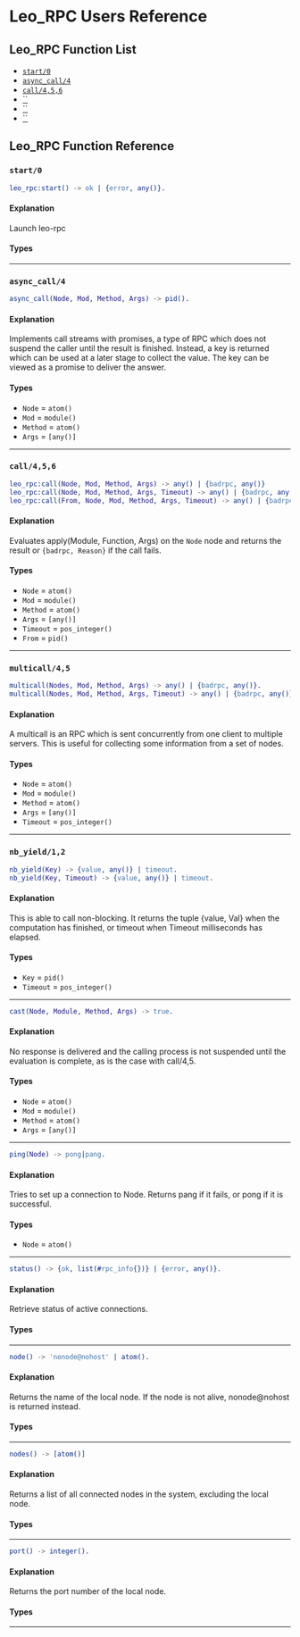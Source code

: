 # Leo_RPC Users Reference

## Leo_RPC Function List

* [`start/0`](#start0)
* [`async_call/4`](#async_call4)
* [`call/4,5,6`](#call4,5,6)
* [``](#)
* [``](#)
* [``](#)

## Leo_RPC Function Reference

### `start/0`

```Erlang
leo_rpc:start() -> ok | {error, any()}.
```

#### Explanation

Launch leo-rpc

#### Types

- - -

### `async_call/4`

```Erlang
async_call(Node, Mod, Method, Args) -> pid().
```

#### Explanation
Implements call streams with promises, a type of RPC which does not suspend the caller until the result is finished.
Instead, a key is returned which can be used at a later stage to collect the value.
The key can be viewed as a promise to deliver the answer.

#### Types

* `Node` = `atom()`
* `Mod` = `module()`
* `Method` = `atom()`
* `Args` = `[any()]`

- - -

### `call/4,5,6`

```Erlang
leo_rpc:call(Node, Mod, Method, Args) -> any() | {badrpc, any()}
leo_rpc:call(Node, Mod, Method, Args, Timeout) -> any() | {badrpc, any()}
leo_rpc:call(From, Node, Mod, Method, Args, Timeout) -> any() | {badrpc, any()}
```

#### Explanation

Evaluates apply(Module, Function, Args) on the `Node` node and returns the result or `{badrpc, Reason}` if the call fails.

#### Types

* `Node` = `atom()`
* `Mod` = `module()`
* `Method` = `atom()`
* `Args` = `[any()]`
* `Timeout` = `pos_integer()`
* `From` = `pid()`

- - -

### `multicall/4,5`

```Erlang
multicall(Nodes, Mod, Method, Args) -> any() | {badrpc, any()}.
multicall(Nodes, Mod, Method, Args, Timeout) -> any() | {badrpc, any()}.
```

#### Explanation

A multicall is an RPC which is sent concurrently from one client to multiple servers.
This is useful for collecting some information from a set of nodes.

#### Types

* `Node` = `atom()`
* `Mod` = `module()`
* `Method` = `atom()`
* `Args` = `[any()]`
* `Timeout` = `pos_integer()`

- - -

### `nb_yield/1,2`

```Erlang
nb_yield(Key) -> {value, any()} | timeout.
nb_yield(Key, Timeout) -> {value, any()} | timeout.
```

#### Explanation

This is able to call non-blocking.
It returns the tuple {value, Val} when the computation has finished, or timeout when Timeout milliseconds has elapsed.

#### Types

* `Key` = `pid()`
* `Timeout` = `pos_integer()`

- - -

```Erlang
cast(Node, Module, Method, Args) -> true.
```

#### Explanation

No response is delivered and the calling process is not suspended until the evaluation is complete, as is the case with call/4,5.

#### Types

* `Node` = `atom()`
* `Mod` = `module()`
* `Method` = `atom()`
* `Args` = `[any()]`

- - -

```Erlang
ping(Node) -> pong|pang.
```

#### Explanation

Tries to set up a connection to Node.
Returns pang if it fails, or pong if it is successful.

#### Types

* `Node` = `atom()`

- - -

```Erlang
status() -> {ok, list(#rpc_info{})} | {error, any()}.
```

#### Explanation

Retrieve status of active connections.

#### Types

- - -

```Erlang
node() -> 'nonode@nohost' | atom().
```

#### Explanation

Returns the name of the local node. If the node is not alive, nonode@nohost is returned instead.

#### Types

- - -

```Erlang
nodes() -> [atom()]
```

#### Explanation

Returns a list of all connected nodes in the system, excluding the local node.

#### Types

- - -

```Erlang
port() -> integer().
```

#### Explanation

Returns the port number of the local node.

#### Types

- - -

